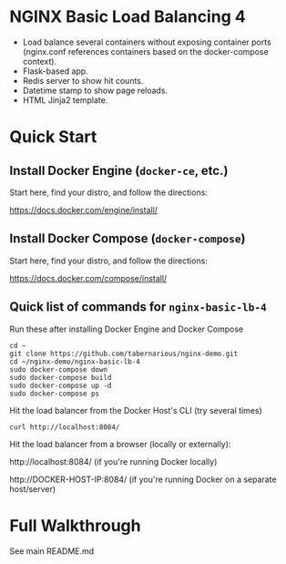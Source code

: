 # NGINX Basic Load Balancing 4

* Load balance several containers without exposing container ports (nginx.conf references containers based on the docker-compose context).
* Flask-based app.
* Redis server to show hit counts.
* Datetime stamp to show page reloads.
* HTML Jinja2 template.

# Quick Start

## Install Docker Engine (`docker-ce`, etc.)

Start here, find your distro, and follow the directions:

https://docs.docker.com/engine/install/

## Install Docker Compose (`docker-compose`)

Start here, find your distro, and follow the directions:

https://docs.docker.com/compose/install/

## Quick list of commands for `nginx-basic-lb-4`
Run these after installing Docker Engine and Docker Compose
```
cd ~
git clone https://github.com/tabernarious/nginx-demo.git
cd ~/nginx-demo/nginx-basic-lb-4
sudo docker-compose down
sudo docker-compose build
sudo docker-compose up -d
sudo docker-compose ps
```

Hit the load balancer from the Docker Host's CLI (try several times)
```
curl http://localhost:8084/
```

Hit the load balancer from a browser (locally or externally):

http://localhost:8084/ (if you're running Docker locally)

http://DOCKER-HOST-IP:8084/ (if you're running Docker on a separate host/server)

# Full Walkthrough

See main README.md